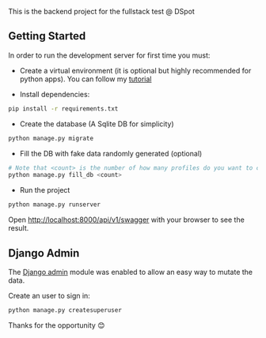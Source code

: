 This is the backend project for the fullstack test @ DSpot

## Getting Started

In order to run the development server for first time you must:

- Create a virtual environment (it is optional but highly recommended for python apps). You can follow my [tutorial](https://github.com/YasielCabrera/cabyas.com/blob/master/src/pages/virtualenv-python/index.md#activate-the-env-in-posix-platforms)

- Install dependencies:

```bash
pip install -r requirements.txt
```

- Create the database (A Sqlite DB for simplicity)

```bash
python manage.py migrate
```

- Fill the DB with fake data randomly generated (optional)

```bash
# Note that <count> is the number of how many profiles do you want to create
python manage.py fill_db <count>
```

- Run the project

```bash
python manage.py runserver
```

Open [http://localhost:8000/api/v1/swagger](http://localhost:8000/api/v1/swagger) with your browser to see the result.

## Django Admin

The [Django admin](http://localhost:8000/admin/) module was enabled to allow an easy way to mutate the data.

Create an user to sign in:

```bash
python manage.py createsuperuser
```

Thanks for the opportunity 😊
